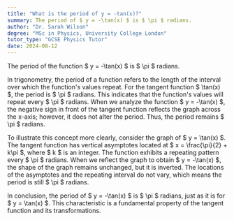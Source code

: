 ```yaml
---
title: "What is the period of y = -tan(x)?"
summary: The period of $ y = -\tan(x) $ is $ \pi $ radians.
author: "Dr. Sarah Wilson"
degree: "MSc in Physics, University College London"
tutor_type: "GCSE Physics Tutor"
date: 2024-08-12
---
```


The period of the function $ y = -\tan(x) $ is $ \pi $ radians.

In trigonometry, the period of a function refers to the length of the interval over which the function's values repeat. For the tangent function $ \tan(x) $, the period is $ \pi $ radians. This indicates that the function's values will repeat every $ \pi $ radians. When we analyze the function $ y = -\tan(x) $, the negative sign in front of the tangent function reflects the graph across the x-axis; however, it does not alter the period. Thus, the period remains $ \pi $ radians.

To illustrate this concept more clearly, consider the graph of $ y = \tan(x) $. The tangent function has vertical asymptotes located at $ x = \frac{\pi}{2} + k\pi $, where $ k $ is an integer. The function exhibits a repeating pattern every $ \pi $ radians. When we reflect the graph to obtain $ y = -\tan(x) $, the shape of the graph remains unchanged, but it is inverted. The locations of the asymptotes and the repeating interval do not vary, which means the period is still $ \pi $ radians.

In conclusion, the period of $ y = -\tan(x) $ is $ \pi $ radians, just as it is for $ y = \tan(x) $. This characteristic is a fundamental property of the tangent function and its transformations.
    